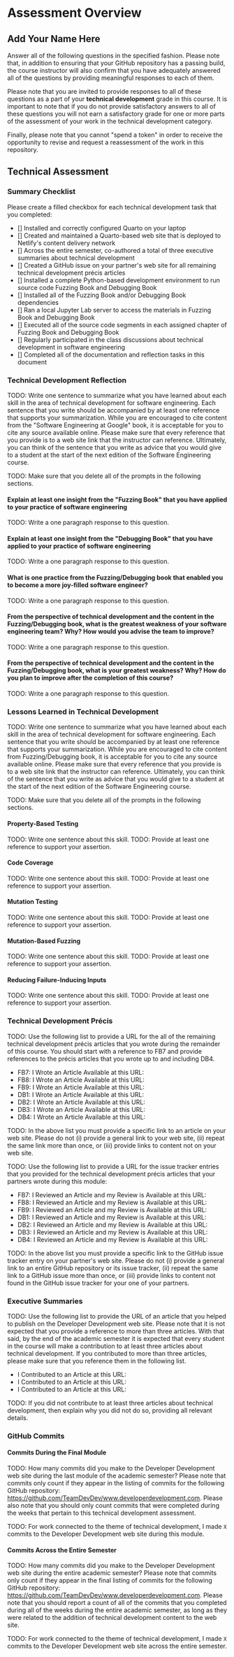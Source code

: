 # Assessment Overview

## Add Your Name Here

Answer all of the following questions in the specified fashion. Please
note that, in addition to ensuring that your GitHub repository has a passing
build, the course instructor will also confirm that you have adequately answered
all of the questions by providing meaningful responses to each of them.

Please note that you are invited to provide responses to all of these
questions as a part of your **technical development** grade in this course.
It is important to note that if you do not provide satisfactory answers to all
of these questions you will not earn a satisfactory grade for one or more parts
of the assessment of your work in the technical development category.

Finally, please note that you cannot "spend a token" in order to receive the
opportunity to revise and request a reassessment of the work in this repository.

## Technical Assessment

### Summary Checklist

Please create a filled checkbox for each technical development task that you completed:

- [] Installed and correctly configured Quarto on your laptop
- [] Created and maintained a Quarto-based web site that is deployed to Netlify's content delivery network
- [] Across the entire semester, co-authored a total of three executive summaries about technical development
- [] Created a GitHub issue on your partner's web site for all remaining technical development précis articles
- [] Installed a complete Python-based development environment to run source code Fuzzing Book and Debugging Book
- [] Installed all of the Fuzzing Book and/or Debugging Book dependencies
- [] Ran a local Jupyter Lab server to access the materials in Fuzzing Book and Debugging Book
- [] Executed all of the source code segments in each assigned chapter of Fuzzing Book and Debugging Book
- [] Regularly participated in the class discussions about technical development in software engineering
- [] Completed all of the documentation and reflection tasks in this document

### Technical Development Reflection

TODO: Write one sentence to summarize what you have learned about each skill in
the area of technical development for software engineering. Each sentence
that you write should be accompanied by at least one reference that supports
your summarization. While you are encouraged to cite content from the "Software
Engineering at Google" book, it is acceptable for you to cite any source
available online. Please make sure that every reference that you provide is to a
web site link that the instructor can reference. Ultimately, you can think of
the sentence that you write as advice that you would give to a student at the
start of the next edition of the Software Engineering course.

TODO: Make sure that you delete all of the prompts in the following sections.

#### Explain at least one insight from the "Fuzzing Book" that you have applied to your practice of software engineering

TODO: Write a one paragraph response to this question.

#### Explain at least one insight from the "Debugging Book" that you have applied to your practice of software engineering

TODO: Write a one paragraph response to this question.

#### What is one practice from the Fuzzing/Debugging book that enabled you to become a more joy-filled software engineer?

TODO: Write a one paragraph response to this question.

#### From the perspective of technical development and the content in the Fuzzing/Debugging book, what is the greatest weakness of your software engineering team? Why? How would you advise the team to improve?

TODO: Write a one paragraph response to this question.

#### From the perspective of technical development and the content in the Fuzzing/Debugging book, what is your greatest weakness? Why? How do you plan to improve after the completion of this course?

TODO: Write a one paragraph response to this question.

### Lessons Learned in Technical Development

TODO: Write one sentence to summarize what you have learned about each skill in
the area of technical development for software engineering. Each sentence that
you write should be accompanied by at least one reference that supports your
summarization. While you are encouraged to cite content from Fuzzing/Debugging
book, it is acceptable for you to cite any source available online. Please make
sure that every reference that you provide is to a web site link that the
instructor can reference. Ultimately, you can think of the sentence that you
write as advice that you would give to a student at the start of the next
edition of the Software Engineering course.

TODO: Make sure that you delete all of the prompts in the following sections.

#### Property-Based Testing

TODO: Write one sentence about this skill.
TODO: Provide at least one reference to support your assertion.

#### Code Coverage

TODO: Write one sentence about this skill.
TODO: Provide at least one reference to support your assertion.

#### Mutation Testing

TODO: Write one sentence about this skill.
TODO: Provide at least one reference to support your assertion.

#### Mutation-Based Fuzzing

TODO: Write one sentence about this skill.
TODO: Provide at least one reference to support your assertion.

#### Reducing Failure-Inducing Inputs

TODO: Write one sentence about this skill.
TODO: Provide at least one reference to support your assertion.

### Technical Development Précis

TODO: Use the following list to provide a URL for the all of the remaining
technical development précis articles that you wrote during the remainder of
this course. You should start with a reference to FB7 and provide references to
the précis articles that you wrote up to and including DB4.

- FB7: I Wrote an Article Available at this URL:
- FB8: I Wrote an Article Available at this URL:
- FB9: I Wrote an Article Available at this URL:
- DB1: I Wrote an Article Available at this URL:
- DB2: I Wrote an Article Available at this URL:
- DB3: I Wrote an Article Available at this URL:
- DB4: I Wrote an Article Available at this URL:

TODO: In the above list you must provide a specific link to an article on your
web site. Please do not (i) provide a general link to your web site, (ii) repeat
the same link more than once, or (iii) provide links to content not on your web
site.

TODO: Use the following list to provide a URL for the issue tracker entries that you
provided for the technical development précis articles that your partners
wrote during this module:

- FB7: I Reviewed an Article and my Review is Available at this URL:
- FB8: I Reviewed an Article and my Review is Available at this URL:
- FB9: I Reviewed an Article and my Review is Available at this URL:
- DB1: I Reviewed an Article and my Review is Available at this URL:
- DB2: I Reviewed an Article and my Review is Available at this URL:
- DB3: I Reviewed an Article and my Review is Available at this URL:
- DB4: I Reviewed an Article and my Review is Available at this URL:

TODO: In the above list you must provide a specific link to the GitHub issue
tracker entry on your partner's web site. Please do not (i) provide a general
link to an entire GitHub repository or its issue tracker, (ii) repeat the same
link to a GitHub issue more than once, or (iii) provide links to content not
found in the GitHub issue tracker for your one of your partners.

### Executive Summaries

TODO: Use the following list to provide the URL of an article that you helped
to publish on the Developer Development web site. Please note that it is not
expected that you provide a reference to more than three articles. With that
said, by the end of the academic semester it is expected that every student in
the course will make a contribution to at least three articles about technical
development. If you contributed to more than three articles, please make sure
that you reference them in the following list.

- I Contributed to an Article at this URL:
- I Contributed to an Article at this URL:
- I Contributed to an Article at this URL:

TODO: If you did not contribute to at least three articles about technical
development, then explain why you did not do so, providing all relevant details.

### GitHub Commits

#### Commits During the Final Module

TODO: How many commits did you make to the Developer Development web site during the
last module of the academic semester? Please note that commits only count if
they appear in the listing of commits for the following GitHub repository:
https://github.com/TeamDevDev/www.developerdevelopment.com. Please also note
that you should only count commits that were completed during the weeks that
pertain to this technical development assessment.

TODO: For work connected to the theme of technical development, I made `X`
commits to the Developer Development web site during this module.

#### Commits Across the Entire Semester

TODO: How many commits did you make to the Developer Development web site
during the entire academic semester? Please note that commits only count if
they appear in the final listing of commits for the following GitHub
repository: https://github.com/TeamDevDev/www.developerdevelopment.com. Please
note that you should report a count of all of the commits that you completed
during all of the weeks during the entire academic semester, as long as they
were related to the addition of technical development content to the web
site.

TODO: For work connected to the theme of technical development, I made `X`
commits to the Developer Development web site across the entire semester.
